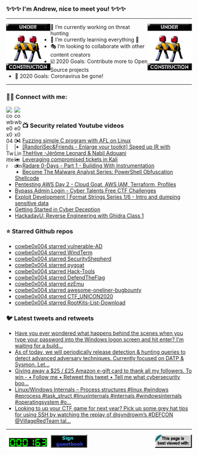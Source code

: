 ### ✨✨✨ I'm Andrew, nice to meet you! ✨✨✨

---
<img align="left" width="120px" src="https://raw.githubusercontent.com/cowbe0x004/cowbe0x004/master/images/image004.gif" />
<img align="right" width="120px" src="https://raw.githubusercontent.com/cowbe0x004/cowbe0x004/master/images/image004.gif" />

- 📖 I’m currently working on threat hunting
- 📘 I’m currently learning everything 🤣
- 🎭 I’m looking to collaborate with other content creators
- ☑️ 2020 Goals: Contribute more to Open Source projects
- 🦠 2020 Goals: Coronavirus be gone!

---

### 🤝🏽 Connect with me:
[<img align="left" alt="cowbe0x004 | Twitter" width="22px" src="https://cdn.jsdelivr.net/npm/simple-icons@v3/icons/twitter.svg" />][twitter]
[<img align="left" alt="cowbe0x004 | LinkedIn" width="22px" src="https://cdn.jsdelivr.net/npm/simple-icons@v3/icons/linkedin.svg" />][linkedin]

<!--
[<img align="left" alt="cowbe0x004.com" width="22px" src="https://raw.githubusercontent.com/iconic/open-iconic/master/svg/globe.svg" />][website]
[<img align="left" alt="cowbe0x004 | YouTube" width="22px" src="https://cdn.jsdelivr.net/npm/simple-icons@v3/icons/youtube.svg" />][youtube]
[<img align="left" alt="cowbe0x004 | Instagram" width="22px" src="https://cdn.jsdelivr.net/npm/simple-icons@v3/icons/instagram.svg" />][instagram]
-->

<br />

### 📺 Security related Youtube videos
<!-- YOUTUBE:START -->
- [Fuzzing simple C program with AFL on Linux](https://www.youtube.com/watch?v=NiGC1jxFx78)
- [[RandoriSec&Friends - Enlarge your toolkit] Speed up IR with TheHive -Jérôme Leonard & Nabil Adouani](https://www.youtube.com/watch?v=lrYxdSAY8KY)
- [Leveraging compromised tickets in Kali](https://www.youtube.com/watch?v=_DZC6_YRBQg)
- [Radare 0-Days - Part 1 - Building With Instrumentation](https://www.youtube.com/watch?v=SEGPkc8Pu84)
- [Become The Malware Analyst Series: PowerShell Obfuscation Shellcode](https://www.youtube.com/watch?v=mBbDCTEYaOY)
- [Pentesting AWS Day 2 - Cloud Goat, AWS IAM, Terraform, Profiles](https://www.youtube.com/watch?v=LjwDnCEmRzU)
- [Bypass Admin Login - Cyber Talents Free CTF Challenges](https://www.youtube.com/watch?v=5zF-9Y7GJOA)
- [Exploit Development | Format Strings Series 1/6 - Intro and dumping sensitive data](https://www.youtube.com/watch?v=JhdHE4XmevI)
- [Getting Started in Cyber Deception](https://www.youtube.com/watch?v=cCxbBz1UbnA)
- [HackadayU: Reverse Engineering with Ghidra Class 1](https://www.youtube.com/watch?v=d4Pgi5XML8E)
<!-- YOUTUBE:END -->

### ⭐ Starred Github repos
<!-- GITHUB_STAR:START -->
- [cowbe0x004 starred vulnerable-AD](https://github.com/WazeHell/vulnerable-AD)
- [cowbe0x004 starred WindTerm](https://github.com/kingToolbox/WindTerm)
- [cowbe0x004 starred SecurityShepherd](https://github.com/OWASP/SecurityShepherd)
- [cowbe0x004 starred pygoat](https://github.com/adeyosemanputra/pygoat)
- [cowbe0x004 starred Hack-Tools](https://github.com/LasCC/Hack-Tools)
- [cowbe0x004 starred DefendTheFlag](https://github.com/microsoft/DefendTheFlag)
- [cowbe0x004 starred ezEmu](https://github.com/jwillyamz/ezEmu)
- [cowbe0x004 starred awesome-oneliner-bugbounty](https://github.com/dwisiswant0/awesome-oneliner-bugbounty)
- [cowbe0x004 starred CTF_UNICON2020](https://github.com/Hack3dlazy/CTF_UNICON2020)
- [cowbe0x004 starred RootKits-List-Download](https://github.com/d30sa1/RootKits-List-Download)
<!-- GITHUB_STAR:END -->

### 🐦 Latest tweets and retweets
<!-- TWEETS:START -->
- [Have you ever wondered what happens behind the scenes when you type your password into the Windows logon screen and hit enter? I'm waiting for a build...](https://twitter.com/SteveSyfuhs/status/1297957799079510018)
- [As of today, we will periodically release detection & hunting queries to detect advanced adversary techniques. Currently focused on DATP & Sysmon. Let...](https://twitter.com/falconforceteam/status/1294199107305734144)
- [Giving away a $25 / £25 Amazon e-gift card to thank all my followers.  To win -  • Follow me • Retweet this tweet • Tell me what cybersecurity boo...](https://twitter.com/blueteamblog/status/1294017578029981700)
- [Linux/Windows Internals – Process structures  #linux #windows #eprocess #task_struct #linuxinternals #internals #windowsinternals #operatingsystem #o...](https://twitter.com/hackingump1/status/1292457001864138752)
- [Looking to up your CTF game for next year? Pick up some grey hat tips for using SSH by watching the replay of @syndrowm’s #DEFCON @VillageRedTeam tal...](https://twitter.com/RandoriAttack/status/1292237991495315462)
<!-- TWEETS:END -->

---

[<img align="left" width="120px" src="https://raw.githubusercontent.com/cowbe0x004/cowbe0x004/master/images/visitors.gif" />][visitor]
[<img align="left" alt="Sign My Guestbook" width="100px" src="https://raw.githubusercontent.com/cowbe0x004/cowbe0x004/master/images/sign_guest_book.gif" />][guestbook]
[<img align="right" width="100px" src="https://raw.githubusercontent.com/cowbe0x004/cowbe0x004/master/images/netscape.gif" />][netscape]


[website]: https://cowbe0x004.com
[twitter]: https://twitter.com/cowbe0x004
[youtube]: https://youtube.com/
[instagram]: https://instagram.com/
[linkedin]: https://www.linkedin.com/in/anhuang/
[guestbook]: https://github.com/cowbe0x004/cowbe0x004/issues
[netscape]: https://github.com/cowbe0x004/cowbe0x004
[visitor]: https://github.com/cowbe0x004/cowbe0x004
